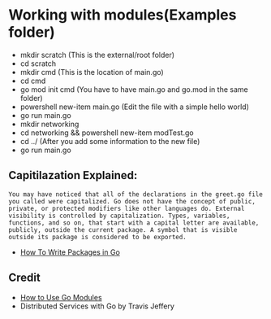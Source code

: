 # Working with modules(Examples folder)
* mkdir scratch (This is the external/root folder)
* cd scratch
* mkdir cmd (This is the location of main.go)
* cd cmd
* go mod init cmd (You have to have main.go and go.mod in the same folder)
* powershell new-item main.go (Edit the file with a simple hello world)
* go run main.go
* mkdir networking
* cd networking && powershell new-item modTest.go
* cd ../ (After you add some information to the new file)
* go run main.go

## Capitilazation Explained:
`
You may have noticed that all of the declarations in the greet.go file you called were capitalized. Go does not have the concept of public, private, or protected modifiers like other languages do. External visibility is controlled by capitalization. Types, variables, functions, and so on, that start with a capital letter are available, publicly, outside the current package. A symbol that is visible outside its package is considered to be exported.
`
* [How To Write Packages in Go](https://www.digitalocean.com/community/tutorials/how-to-write-packages-in-go)

## Credit
* [How to Use Go Modules](https://www.digitalocean.com/community/tutorials/how-to-use-go-modules)
* Distributed Services with Go by Travis Jeffery
